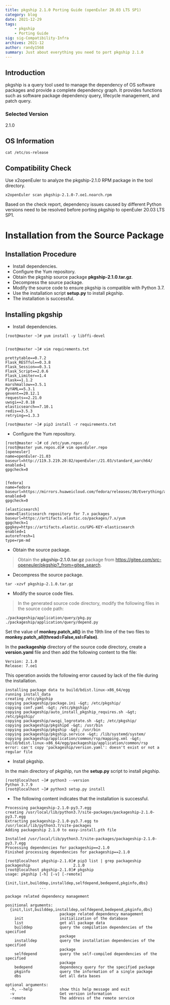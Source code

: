 ```yaml
---
title: pkgship 2.1.0 Porting Guide (openEuler 20.03 LTS SP1)
category: blog 
date: 2021-12-29
tags: 
    - pkgship
    - Porting Guide
sig: sig-Compatibility-Infra
archives: 2021-12
author: randy1568
summary: Just about everything you need to port pkgship 2.1.0
---
```


## Introduction

pkgship is a query tool used to manage the dependency of OS software packages and provide a complete dependency graph. It provides functions such as software package dependency query, lifecycle management, and patch query.

### Selected Version

2.1.0

##  OS Information

```shell
cat /etc/os-release
```
## Compatibility Check

Use x2openEuler to analyze the pkgship-2.1.0 RPM package in the tool directory.

```shell
x2openEuler scan pkgship-2.1.0-7.oe1.noarch.rpm
```

Based on the check report, dependency issues caused by different Python versions need to be resolved before porting pkgship to openEuler 20.03 LTS SP1.

# Installation from the Source Package

## Installation Procedure

- Install dependencies.  
- Configure the Yum repository.  
- Obtain the pkgship source package **pkgship-2.1.0.tar.gz**.  
- Decompress the source package.  
- Modify the source code to ensure pkgship is compatible with Python 3.7.  
- Use the installation script **setup.py** to install pkgship.  
- The installation is successful.  

## Installing pkgship

- Install dependencies.

```shell
[root@master ~]# yum install -y libffi-devel


[root@master ~]# vim requirements.txt

prettytable==0.7.2
Flask_RESTful==0.3.8
Flask_Session==0.3.1
Flask_Script==2.0.6
Flask_Limiter==1.4
Flask==1.1.2
marshmallow==3.5.1
PyYAML==5.3.1
gevent==20.12.1
requests==2.21.0
uwsgi==2.0.18
elasticsearch==7.10.1
redis==3.5.3
retrying==1.3.3

[root@master ~]# pip3 install -r requirements.txt
```


- Configure the Yum repository.

```shell
[root@master ~]# cd /etc/yum.repos.d/
[root@master yum.repos.d]# vim openEuler.repo
[openeuler]
name=openEuler-21.03
baseurl=http://119.3.219.20:82/openEuler:/21.03/standard_aarch64/
enabled=1
gpgcheck=0


[fedora]
name=fedora
baseurl=https://mirrors.huaweicloud.com/fedora/releases/30/Everything/aarch64/os/
enabled=0
gpgcheck=0

[elasticsearch]
name=Elasticsearch repository for 7.x packages
baseurl=https://artifacts.elastic.co/packages/7.x/yum
gpgcheck=1
gpgkey=https://artifacts.elastic.co/GPG-KEY-elasticsearch
enabled=1
autorefresh=1
type=rpm-md

```

- Obtain the source package.

> Obtain the **pkgship-2.1.0.tar.gz** package from https://gitee.com/src-openeuler/pkgship?_from=gitee_search.

- Decompress the source package.

```shell
tar -xzvf pkgship-2.1.0.tar.gz
```

- Modify the source code files.

> In the generated source code directory, modify the following files in the source code path:
```shell
./packageship/application/query/pkg.py
./packageship/application/query/depend.py
```

Set the value of **monkey.patch_all()** in the 19th line of the two files to **monkey.patch_all(thread=False,ssl=False)**.  

In the **packageship** directory of the source code directory, create a **version.yaml** file and then add the following content to the file:  

```shell
Version: 2.1.0
Release: 7.oe1
```
This operation avoids the following error caused by lack of the file during the installation.  

```shell
installing package data to build/bdist.linux-x86_64/egg
running install_data
creating /etc/pkgship
copying packageship/package.ini -&gt; /etc/pkgship/
copying conf.yaml -&gt; /etc/pkgship/
copying packageship/auto_install_pkgship_requires.sh -&gt; /etc/pkgship/
copying packageship/uwsgi_logrotate.sh -&gt; /etc/pkgship/
copying packageship/pkgshipd -&gt; /usr/bin
copying packageship/pkgship -&gt; /usr/bin
copying packageship/pkgship.service -&gt; /lib/systemd/system/
copying packageship/application/common/rsp/mapping.xml -&gt; build/bdist.linux-x86_64/egg/packageship/application/common/rsp
error: can't copy 'packageship/version.yaml': doesn't exist or not a regular file
```


- Install pkgship.

In the main directory of pkgship, run the **setup.py** script to install pkgship.

```shell
[root@localhost ~]# python3 --version
Python 3.7.9
[root@localhost ~]# python3 setup.py install
```


- The following content indicates that the installation is successful.

```shell
Processing packageship-2.1.0-py3.7.egg
creating /usr/local/lib/python3.7/site-packages/packageship-2.1.0-py3.7.egg
Extracting packageship-2.1.0-py3.7.egg to /usr/local/lib/python3.7/site-packages
Adding packageship 2.1.0 to easy-install.pth file

Installed /usr/local/lib/python3.7/site-packages/packageship-2.1.0-py3.7.egg
Processing dependencies for packageship==2.1.0
Finished processing dependencies for packageship==2.1.0

[root@localhost pkgship-2.1.0]# pip3 list | grep packageship
packageship                   2.1.0
[root@localhost pkgship-2.1.0]# pkgship
usage: pkgship [-h] [-v] [-remote]
               {init,list,builddep,installdep,selfdepend,bedepend,pkginfo,dbs}
               ...

package related dependency management

positional arguments:
  {init,list,builddep,installdep,selfdepend,bedepend,pkginfo,dbs}
                        package related dependency management
    init                initialization of the database
    list                get all package data
    builddep            query the compilation dependencies of the specified
                        package
    installdep          query the installation dependencies of the specified
                        package
    selfdepend          query the self-compiled dependencies of the specified
                        package
    bedepend            dependency query for the specified package
    pkginfo             query the information of a single package
    dbs                 Get all data bases

optional arguments:
  -h, --help            show this help message and exit
  -v                    Get version information
  -remote               The address of the remote service
```
